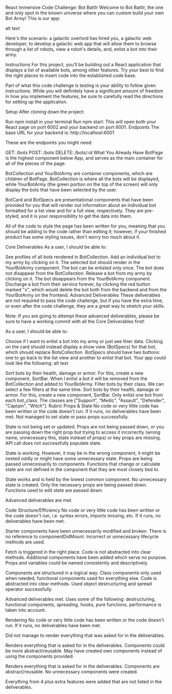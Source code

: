 React Immersive Code Challenge: Bot Battlr
Welcome to Bot Battlr, the one and only spot in the known universe where you can custom build your own Bot Army! This is our app:

alt text

Here's the scenario: a galactic overlord has hired you, a galactic web developer, to develop a galactic web app that will allow them to browse through a list of robots, view a robot's details, and, enlist a bot into their army.

Instructions
For this project, you’ll be building out a React application that displays a list of available bots, among other features. Try your best to find the right places to insert code into the established code base.

Part of what this code challenge is testing is your ability to follow given instructions. While you will definitely have a significant amount of freedom in how you implement the features, be sure to carefully read the directions for setting up the application.

Setup
After cloning down the project:

Run npm install in your terminal
Run npm start: This will open both your React page on port 6002 and your backend on port 6001.
Endpoints
The base URL for your backend is: http://localhost:6001

These are the endpoints you might need:

GET: /bots
POST: /bots
DELETE: /bots/:id
What You Already Have
BotPage is the highest component below App, and serves as the main container for all of the pieces of the page.

BotCollection and YourBotArmy are container components, which are children of BotPage. BotCollection is where all the bots will be displayed, while YourBotArmy (the green portion on the top of the screen) will only display the bots that have been selected by the user.

BotCard and BotSpecs are presentational components that have been provided for you that will render out information about an individual bot formatted for a list view and for a full view, respectively. They are pre-styled, and it is your responsibility to get the data into them.

All of the code to style the page has been written for you, meaning that you should be adding to the code rather than editing it; however, if your finished product has some styling issues, don't worry too much about it.

Core Deliverables
As a user, I should be able to:

See profiles of all bots rendered in BotCollection.
Add an individual bot to my army by clicking on it. The selected bot should render in the YourBotArmy component. The bot can be enlisted only once. The bot does not disappear from the BotCollection.
Release a bot from my army by clicking on it. The bot disappears from the YourBotArmy component.
Discharge a bot from their service forever, by clicking the red button marked "x", which would delete the bot both from the backend and from the YourBotArmy on the frontend.
Advanced Deliverables
These deliverables are not required to pass the code challenge, but if you have the extra time, or even after the code challenge, they are a great way to stretch your skills.

Note: If you are going to attempt these advanced deliverables, please be sure to have a working commit with all the Core Deliverables first!

As a user, I should be able to:

Choose if I want to enlist a bot into my army or just see thier data. Clicking on the card should instead display a show view (BotSpecs) for that bot, which should replace BotsCollection. BotSpecs should have two buttons: one to go back to the list view and another to enlist that bot. Your app could look like the following:
alt text

Sort bots by their health, damage or armor. For this, create a new component, SortBar.
When I enlist a bot it will be removed from the BotCollection and added to YourBotArmy.
Filter bots by their class. We can select a few filters at the same time.
Sort bots by their health, damage or armor. For this, create a new component, SortBar.
Only enlist one bot from each bot_class. The classes are ["Support", "Medic", "Assault", "Defender", "Captain", "Witch"].
Rubric
Props & State
No code or very little code has been written or the code doesn't run. If it runs, no deliverables have been met. Not managed to set state or pass props successfully.

State is not being set or updated. Props are not being passed down, or you are passing down the right prop but trying to access it incorrectly (wrong name, unnecessary this, state instead of props) or key props are missing. API call does not successfully populate state.

State is working. However, it may be in the wrong component, it might be nested oddly or might have some unnecessary state. Props are being passed unnecessarily to components. Functions that change or calculate state are not defined in the component that they are most closely tied to.

State works and is held by the lowest common component. No unnecessary state is created. Only the necessary props are being passed down. Functions used to edit state are passed down.

Advanced deliverables are met.

Code Structure/Efficiency
No code or very little code has been written or the code doesn't run, i.e. syntax errors, imports missing, etc. If it runs, no deliverables have been met.

Starter components have been unnecessarily modified and broken. There is no reference to componentDidMount. Incorrect or unnecessary lifecycle methods are used.

Fetch is triggered in the right place. Code is not abstracted into clear methods. Additional components have been added which serve no purpose. Props and variables could be named consistently and descriptively.

Components are structured in a logical way. Class components only used when needed, functional components used for everything else. Code is abstracted into clear methods. Used object destructuring and spread operator successfully.

Advanced deliverables met. Uses some of the following: destructuring, functional components, spreading, hooks, pure functions, performance is taken into account.

Rendering
No code or very little code has been written or the code doesn't run. If it runs, no deliverables have been met.

Did not manage to render everything that was asked for in the deliverables.

Renders everything that is asked for in the deliverables. Components could be more abstract/reusable. May have created own components instead of using the components provided.

Renders everything that is asked for in the deliverables. Components are abstract/reusable. No unnecessary components were created.

Everything from 4 plus extra features were added that are not listed in the deliverables.
